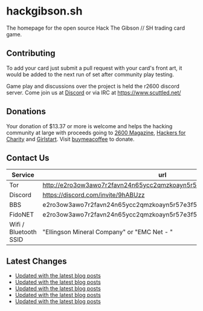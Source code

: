 # hackgibson.sh
The homepage for the open source Hack The Gibson // SH trading card game.


## Contributing

To add your card just submit a pull request with your card's front art, it would be added to the next run of set after community play testing.

Game play and discussions over the project is held the r2600 discord server. Come join us at [Discord](https://discord.com/invite/9hABUzz) or via IRC at https://www.scuttled.net/


## Donations

Your donation of $13.37 or more is welcome and helps the hacking community at large with proceeds going to [2600 Magazine](https://2600.com/), [Hackers for Charity](https://hackersforcharity.org) and [Girlstart](https://girlstart.org).  Visit [buymeacoffee](https://www.buymeacoffee.com/hackgibson.sh) to donate.


## Contact Us

Service | url
-|-
Tor | http://e2ro3ow3awo7r2favn24n65ycc2qmzkoayn5r57e3f56nvjwdcgg32ad.onion
Discord | https://discord.com/invite/9hABUzz
BBS | e2ro3ow3awo7r2favn24n65ycc2qmzkoayn5r57e3f56nvjwdcgg32ad.onion:23
FidoNET | e2ro3ow3awo7r2favn24n65ycc2qmzkoayn5r57e3f56nvjwdcgg32ad.onion:24554
Wifi / Bluetooth SSID | "Ellingson Mineral Company" or "EMC Net - <fidonet address>"

## Latest Changes
<!-- BLOG-POST-LIST:START -->
- [Updated with the latest blog posts](https://github.com/DFW2600/hackgibson.sh/commit/02caef7075b44b0f0e074be422037a93fecfc1cd)
- [Updated with the latest blog posts](https://github.com/DFW2600/hackgibson.sh/commit/66ad453d75fcb9d924ef94bd82254d6779508059)
- [Updated with the latest blog posts](https://github.com/DFW2600/hackgibson.sh/commit/5ee7b23bfbffc9caa226f9d72293bc8e0b5ab742)
- [Updated with the latest blog posts](https://github.com/DFW2600/hackgibson.sh/commit/9941fee6d12f9fd1e263f4a67b7308a8531794bf)
- [Updated with the latest blog posts](https://github.com/DFW2600/hackgibson.sh/commit/42da2e3c4c1faf38806f902f912e5649a0eab7ad)
<!-- BLOG-POST-LIST:END -->
